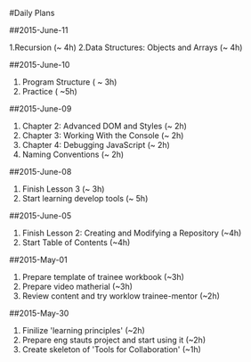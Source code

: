 #Daily Plans


##2015-June-11

1.Recursion (~ 4h)
2.Data Structures: Objects and Arrays (~ 4h)


##2015-June-10

1. Program Structure ( ~ 3h)
2. Practice ( ~5h)

##2015-June-09

1. Chapter 2: Advanced DOM and Styles (~ 2h)
2. Chapter 3: Working With the Console (~ 2h)
3. Chapter 4: Debugging JavaScript (~ 2h)
4. Naming Conventions (~ 2h)

##2015-June-08

1. Finish Lesson 3 (~ 3h)
2. Start learning develop tools (~ 5h)

##2015-June-05

1. Finish Lesson 2: Creating and Modifying a Repository (~4h)
2. Start Table of Contents (~4h)

##2015-May-01

1. Prepare template of trainee workbook (~3h)
1. Prepare video matherial (~3h)
1. Review content and try worklow trainee-mentor (~2h) 

##2015-May-30

1. Finilize 'learning principles' (~2h)
1. Prepare eng stauts project and start using it (~2h)
1. Create skeleton of 'Tools for Collaboration' (~1h)
